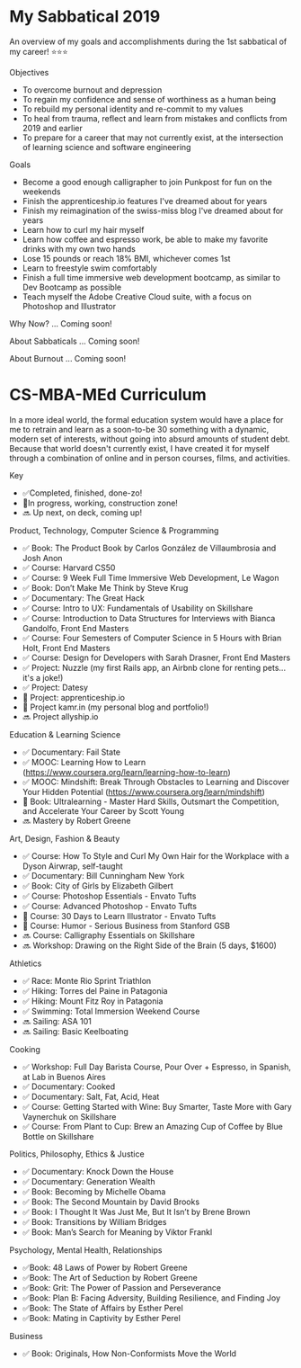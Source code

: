 # My Sabbatical 2019
An overview of my goals and accomplishments during the 1st sabbatical of my career! ⭐⭐⭐

Objectives
- To overcome burnout and depression 
- To regain my confidence and sense of worthiness as a human being
- To rebuild my personal identity and re-commit to my values 
- To heal from trauma, reflect and learn from mistakes and conflicts from 2019 and earlier
- To prepare for a career that may not currently exist, at the intersection of learning science and software engineering 

Goals
- Become a good enough calligrapher to join Punkpost for fun on the weekends
- Finish the apprenticeship.io features I've dreamed about for years
- Finish my reimagination of the swiss-miss blog I've dreamed about for years
- Learn how to curl my hair myself 
- Learn how coffee and espresso work, be able to make my favorite drinks with my own two hands
- Lose 15 pounds or reach 18% BMI, whichever comes 1st 
- Learn to freestyle swim comfortably 
- Finish a full time immersive web development bootcamp, as similar to Dev Bootcamp as possible
- Teach myself the Adobe Creative Cloud suite, with a focus on Photoshop and Illustrator

Why Now? 
... Coming soon! 

About Sabbaticals
... Coming soon! 

About Burnout
... Coming soon!

# CS-MBA-MEd Curriculum
In a more ideal world, the formal education system would have a place for me to retrain and learn as a soon-to-be 30 something with a dynamic, modern set of interests, without going into absurd amounts of student debt. Because that world doesn't currently exist, I have created it for myself through a combination of online and in person courses, films, and activities. 

Key 
- ✅Completed, finished, done-zo! 
- 🚧In progress, working, construction zone! 
- 🔜 Up next, on deck, coming up!

Product, Technology, Computer Science & Programming
- ✅ Book: The Product Book by Carlos González de Villaumbrosia and Josh Anon
- ✅ Course: Harvard CS50 
- ✅ Course: 9 Week Full Time Immersive Web Development, Le Wagon 
- ✅ Book: Don’t Make Me Think by Steve Krug
- ✅ Documentary: The Great Hack
- ✅ Course: Intro to UX: Fundamentals of Usability on Skillshare
- ✅ Course: Introduction to Data Structures for Interviews with Bianca Gandolfo, Front End Masters 
- ✅ Course: Four Semesters of Computer Science in 5 Hours with Brian Holt, Front End Masters 
- ✅ Course: Design for Developers with Sarah Drasner, Front End Masters 
- ✅ Project: Nuzzle (my first Rails app, an Airbnb clone for renting pets... it's a joke!)
- ✅ Project: Datesy
- 🚧 Project: apprenticeship.io
- 🚧 Project kamr.in (my personal blog and portfolio!)
- 🔜 Project allyship.io 

Education & Learning Science
- ✅ Documentary: Fail State
- ✅ MOOC: Learning How to Learn (https://www.coursera.org/learn/learning-how-to-learn) 
- ✅ MOOC: Mindshift: Break Through Obstacles to Learning and Discover Your Hidden Potential (https://www.coursera.org/learn/mindshift)
- 🚧 Book: Ultralearning - Master Hard Skills, Outsmart the Competition, and Accelerate Your Career by Scott Young
- 🔜 Mastery by Robert Greene

Art, Design, Fashion & Beauty
- ✅ Course: How To Style and Curl My Own Hair for the Workplace with a Dyson Airwrap, self-taught
- ✅ Documentary: Bill Cunningham New York
- ✅ Book: City of Girls by Elizabeth Gilbert
- ✅ Course: Photoshop Essentials - Envato Tufts
- ✅ Course: Advanced Photoshop - Envato Tufts 
- 🚧 Course: 30 Days to Learn Illustrator - Envato Tufts 
- 🚧 Course: Humor - Serious Business from Stanford GSB
- 🔜 Course: Calligraphy Essentials on Skillshare
- 🔜 Workshop: Drawing on the Right Side of the Brain (5 days, $1600)

Athletics
- ✅ Race: Monte Rio Sprint Triathlon
- ✅ Hiking: Torres del Paine in Patagonia
- ✅ Hiking: Mount Fitz Roy in Patagonia 
- ✅ Swimming: Total Immersion Weekend Course
- 🔜 Sailing: ASA 101 
- 🔜 Sailing: Basic Keelboating 

Cooking 
- ✅ Workshop: Full Day Barista Course, Pour Over + Espresso, in Spanish, at Lab in Buenos Aires 
- ✅ Documentary: Cooked
- ✅ Documentary: Salt, Fat, Acid, Heat 
- ✅ Course: Getting Started with Wine: Buy Smarter, Taste More with Gary Vaynerchuk on Skillshare
- ✅ Course: From Plant to Cup: Brew an Amazing Cup of Coffee by Blue Bottle on Skillshare

Politics, Philosophy, Ethics & Justice
- ✅ Documentary: Knock Down the House 
- ✅ Documentary: Generation Wealth
- ✅ Book: Becoming by Michelle Obama
- ✅ Book: The Second Mountain by David Brooks 
- ✅ Book: I Thought It Was Just Me, But It Isn’t by Brene Brown
- ✅ Book: Transitions by William Bridges 
- ✅ Book: Man’s Search for Meaning by Viktor Frankl 

Psychology, Mental Health, Relationships
- ✅Book: 48 Laws of Power by Robert Greene 
- ✅Book: The Art of Seduction by Robert Greene 
- ✅Book: Grit: The Power of Passion and Perseverance 
- ✅Book: Plan B: Facing Adversity, Building Resilience, and Finding Joy 
- ✅Book: The State of Affairs by Esther Perel 
- ✅Book: Mating in Captivity by Esther Perel 

Business
- ✅ Book: Originals, How Non-Conformists Move the World 
